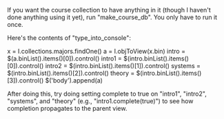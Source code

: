 If you want the course collection to have anything in it (though I haven't done anything using it yet), run "make_course_db". You only have to run it once.

Here's the contents of "type_into_console":

x = I.collections.majors.findOne()
a = I.objToView(x.bin)
intro = $(a.binList().items()[0]).control()
intro1 = $(intro.binList().items()[0]).control()
intro2 = $(intro.binList().items()[1]).control()
systems = $(intro.binList().items()[2]).control()
theory = $(intro.binList().items()[3]).control()
$('body').append(a)

After doing this, try doing setting complete to true on "intro1", "intro2", "systems", and "theory" (e.g., "intro1.complete(true)") to see how completion propagates to the parent view.